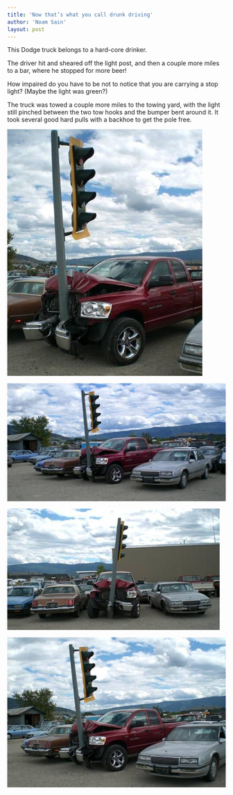 ```yaml
---
title: 'Now that’s what you call drunk driving'
author: 'Noam Sain'
layout: post
---
```


This Dodge truck belongs to a hard-core drinker.

The driver hit and sheared off the light post, and then a couple more miles to a bar, where he stopped for more beer!

How impaired do you have to be not to notice that you are carrying a stop light? (Maybe the light was green?)

The truck was towed a couple more miles to the towing yard, with the light still pinched between the two tow hooks and the bumper bent around it. It took several good hard pulls with a backhoe to get the pole free.

![Now that’s what you call drunk driving](/assets/2014/2014-12-dwi-0.jpg "Not enough dodge, too much ram")

![Now that’s what you call drunk driving](/assets/2014/2014-12-dwi-1.jpg "Not enough dodge, too much ram")

![Now that’s what you call drunk driving](/assets/2014/2014-12-dwi-2.jpg "Not enough dodge, too much ram")

![Now that’s what you call drunk driving](/assets/2014/2014-12-dwi-3.jpg "Not enough dodge, too much ram")
